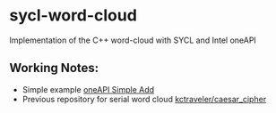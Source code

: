 # sycl-word-cloud
Implementation of the C++ word-cloud with SYCL and Intel oneAPI

## Working Notes:
- Simple example [oneAPI Simple Add](https://github.com/oneapi-src/oneAPI-samples/tree/master/DirectProgramming/C%2B%2BSYCL/DenseLinearAlgebra/simple-add)
- Previous repository for serial word cloud [kctraveler/caesar_cipher](https://github.com/kctraveler/caesar_cipher)
